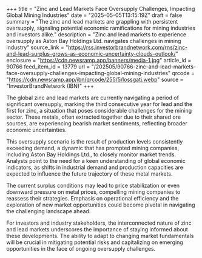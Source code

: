 +++
title = "Zinc and Lead Markets Face Oversupply Challenges, Impacting Global Mining Industries"
date = "2025-05-05T13:15:19Z"
draft = false
summary = "The zinc and lead markets are grappling with persistent oversupply, signaling potential economic ramifications for mining industries and investors alike."
description = "Zinc and lead markets to experience oversupply as Aston Bay Holdings Ltd. navigates challenges in mining industry"
source_link = "https://rss.investorbrandnetwork.com/rns/zinc-and-lead-surplus-grows-as-economic-uncertainty-clouds-outlook/"
enclosure = "https://cdn.newsramp.app/banners/media-1.jpg"
article_id = 90766
feed_item_id = 13779
url = "/202505/90766-zinc-and-lead-markets-face-oversupply-challenges-impacting-global-mining-industries"
qrcode = "https://cdn.newsramp.app/ibn/qrcode/255/5/lossgatj.webp"
source = "InvestorBrandNetwork (IBN)"
+++

<p>The global zinc and lead markets are currently navigating a period of significant oversupply, marking the third consecutive year for lead and the first for zinc, a situation that poses considerable challenges for the mining sector. These metals, often extracted together due to their shared ore sources, are experiencing bearish market sentiments, reflecting broader economic uncertainties.</p><p>This oversupply scenario is the result of production levels consistently exceeding demand, a dynamic that has prompted mining companies, including Aston Bay Holdings Ltd., to closely monitor market trends. Analysts point to the need for a keen understanding of global economic indicators, as shifts in industrial demand and production capacities are expected to influence the future trajectory of these metal markets.</p><p>The current surplus conditions may lead to price stabilization or even downward pressure on metal prices, compelling mining companies to reassess their strategies. Emphasis on operational efficiency and the exploration of new market opportunities could become pivotal in navigating the challenging landscape ahead.</p><p>For investors and industry stakeholders, the interconnected nature of zinc and lead markets underscores the importance of staying informed about these developments. The ability to adapt to changing market fundamentals will be crucial in mitigating potential risks and capitalizing on emerging opportunities in the face of ongoing oversupply challenges.</p>
